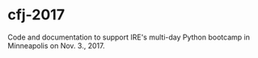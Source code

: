 # cfj-2017
Code and documentation to support IRE's multi-day Python bootcamp in Minneapolis on Nov. 3., 2017.
